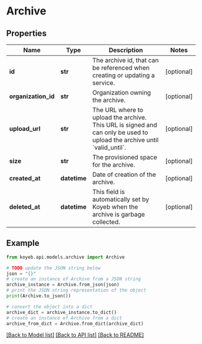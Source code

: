 # Archive


## Properties

Name | Type | Description | Notes
------------ | ------------- | ------------- | -------------
**id** | **str** | The archive id, that can be referenced when creating or updating a service. | [optional] 
**organization_id** | **str** | Organization owning the archive. | [optional] 
**upload_url** | **str** | The URL where to upload the archive. This URL is signed and can only be used to upload the archive until &#x60;valid_until&#x60;. | [optional] 
**size** | **str** | The provisioned space for the archive. | [optional] 
**created_at** | **datetime** | Date of creation of the archive. | [optional] 
**deleted_at** | **datetime** | This field is automatically set by Koyeb when the archive is garbage collected. | [optional] 

## Example

```python
from koyeb.api.models.archive import Archive

# TODO update the JSON string below
json = "{}"
# create an instance of Archive from a JSON string
archive_instance = Archive.from_json(json)
# print the JSON string representation of the object
print(Archive.to_json())

# convert the object into a dict
archive_dict = archive_instance.to_dict()
# create an instance of Archive from a dict
archive_from_dict = Archive.from_dict(archive_dict)
```
[[Back to Model list]](../README.md#documentation-for-models) [[Back to API list]](../README.md#documentation-for-api-endpoints) [[Back to README]](../README.md)


